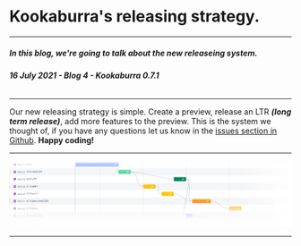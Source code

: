 <style>
  .md-nav--primary .md-nav__link[for=__toc] ~ .md-nav {
    display: none;
  }
</style>

# Kookaburra's releasing strategy.
-----
##### **In this blog, we're going to talk about the new releaseing system.**
###### ***16 July 2021 - Blog 4 - Kookaburra 0.7.1***
-----

Our new releasing strategy is simple. Create a preview, release an LTR ***(long term release)***, add more features to the preview. This is the system we thought of, if you have any questions let us know in the [issues section in Github](https://github.com/AZProductions/Kookaburra/issues). **Happy coding!**

----
<img src="https://raw.githubusercontent.com/AZProductions/Kookaburra/main/docs-img/graph4.png" class="center">

----